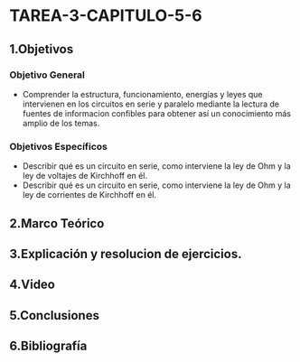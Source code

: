 # TAREA-3-CAPITULO-5-6
## 1.Objetivos
### Objetivo General
- Comprender la estructura, funcionamiento, energías y leyes que intervienen en los circuitos en serie y paralelo mediante la lectura de fuentes de informacion confibles para obtener así un conocimiento más amplio de los temas.
### Objetivos Específicos
- Describir qué es un circuito en serie, como interviene la ley de Ohm y la ley de voltajes de Kirchhoff en él.
- Describir qué es un circuito en serie, como interviene la ley de Ohm y la ley de corrientes de Kirchhoff en él.
## 2.Marco Teórico

## 3.Explicación y resolucion de ejercicios.
## 4.Video
## 5.Conclusiones
## 6.Bibliografía

